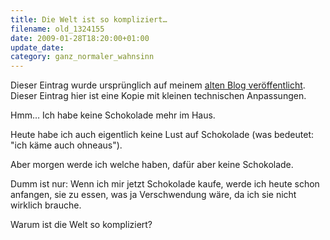 ```yaml
---
title: Die Welt ist so kompliziert…
filename: old_1324155
date: 2009-01-28T18:20:00+01:00
update_date:
category: ganz_normaler_wahnsinn
---
```

Dieser Eintrag wurde ursprünglich auf meinem [alten Blog veröffentlicht](https://stu.blogger.de/stories/1324155/). Dieser Eintrag hier ist eine Kopie mit kleinen technischen Anpassungen.

Hmm… Ich habe keine Schokolade mehr im Haus.

Heute habe ich auch eigentlich keine Lust auf Schokolade (was bedeutet: "ich käme auch ohneaus").

Aber morgen werde ich welche haben, dafür aber keine Schokolade.

Dumm ist nur: Wenn ich mir jetzt Schokolade kaufe, werde ich heute schon anfangen, sie zu essen, was ja Verschwendung wäre, da ich sie nicht wirklich brauche.

Warum ist die Welt so kompliziert?
